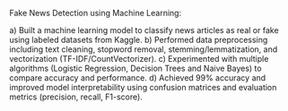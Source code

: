 Fake News Detection using Machine Learning:

a) Built a machine learning model to classify news articles as real or fake using labeled datasets from Kaggle.
b) Performed data preprocessing including text cleaning, stopword removal, stemming/lemmatization, and vectorization (TF-IDF/CountVectorizer).
c) Experimented with multiple algorithms (Logistic Regression, Decision Trees and Naive Bayes) to compare accuracy and performance.
d) Achieved 99% accuracy and improved model interpretability using confusion matrices and evaluation metrics (precision, recall, F1-score).

